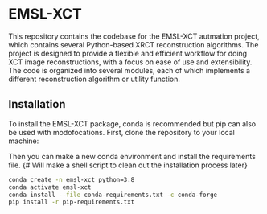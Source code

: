 # EMSL-XCT

This repository contains the codebase for the EMSL-XCT autmation project, which contains several Python-based XRCT reconstruction algorithms. The project is designed to provide a flexible and efficient workflow for doing XCT image reconstructions, with a focus on ease of use and extensibility. The code is organized into several modules, each of which implements a different reconstruction algorithm or utility function.

## Installation
To install the EMSL-XCT package, conda is recommended but pip can also be used with modofocations. First, clone the repository to your local machine:

Then you can make a new conda environment and install the requirements file. {# Will make a shell script to clean out the installation process later}

```bash
conda create -n emsl-xct python=3.8
conda activate emsl-xct
conda install --file conda-requirements.txt -c conda-forge
pip install -r pip-requirements.txt
```


